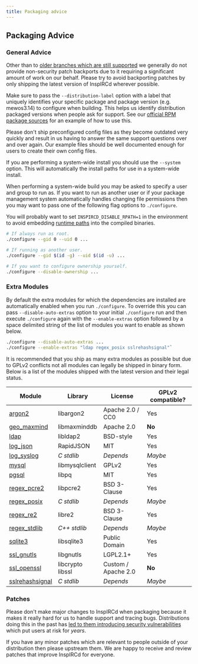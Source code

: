 ```yaml
---
title: Packaging advice
---
```


## Packaging Advice

### General Advice

Other than to [older branches which are still supported](https://github.com/inspircd/inspircd/security/policy#supported-versions) we generally do not provide non-security patch backports due to it requiring a significant amount of work on our behalf. Please try to avoid backporting patches by only shipping the latest version of InspIRCd wherever possible.

Make sure to pass the `--distribution-label` option with a label that uniquely identifies your specific package and package version (e.g. mewos3.14) to configure when building. This helps us identify distribution packaged versions when people ask for support. See our [official RPM package sources](https://github.com/inspircd/inspircd-packages/blob/v4/rpm/inspircd.spec.in) for an example of how to use this.

Please don't ship preconfigured config files as they become outdated very quickly and result in us having to answer the same support questions over and over again. Our example files should be well documented enough for users to create their own config files.

If you are performing a system-wide install you should use the `--system` option. This will automatically the install paths for use in a system-wide install.

When performing a system-wide build you may be asked to specify a user and group to run as. If you want to run as another user or if your package management system automatically handles changing file permissions then you may want to pass one of the following flag options to `./configure`.

You will probably want to set `INSPIRCD_DISABLE_RPATH=1` in the environment to avoid embedding [runtime paths](https://en.wikipedia.org/wiki/Rpath) into the compiled binaries.

```sh
# If always run as root.
./configure --gid 0 --uid 0 ...

# If running as another user.
./configure --gid $(id -g) --uid $(id -u) ...

# If you want to configure ownership yourself.
./configure --disable-ownership ...
```

### Extra Modules

By default the extra modules for which the dependencies are installed are automatically enabled when you run `./configure`. To override this you can pass `--disable-auto-extras` option to your initial `./configure` run and then execute `./configure` again with the `--enable-extras` option followed by a space delimited string of the list of modules you want to enable as shown below.

```sh
./configure --disable-auto-extras ...
./configure --enable-extras "ldap regex_posix sslrehashsignal"`
```

It is recommended that you ship as many extra modules as possible but due to GPLv2 conflicts not all modules can legally be shipped in binary form. Below is a list of the modules shipped with the latest version and their legal status.

Module                                        | Library          | License             | GPLv2 compatible?
--------------------------------------------- | ---------------- | ------------------- | -----------------
[argon2](/4/modules/argon2)                   | libargon2        | Apache 2.0 / CC0    | Yes
[geo_maxmind](/4/modules/geo_maxmind)         | libmaxminddb     | Apache 2.0          | **No**
[ldap](/4/modules/ldap)                       | libldap2         | BSD-style           | Yes
[log_json](/4/modules/log_json)               | RapidJSON        | MIT                 | Yes
[log_syslog](/4/modules/log_syslog)           | *C stdlib*       | *Depends*           | *Maybe*
[mysql](/4/modules/mysql)                     | libmysqlclient   | GPLv2               | Yes
[pgsql](/4/modules/pgsql)                     | libpq            | MIT                 | Yes
[regex_pcre2](/4/modules/regex_pcre2)         | libpcre2         | BSD 3-Clause        | Yes
[regex_posix](/4/modules/regex_posix)         | *C stdlib*       | *Depends*           | *Maybe*
[regex_re2](/4/modules/regex_re2)             | libre2           | BSD 3-Clause        | Yes
[regex_stdlib](/4/modules/regex_stdlib)       | *C++ stdlib*     | *Depends*           | *Maybe*
[sqlite3](/4/modules/sqlite3)                 | libsqlite3       | Public Domain       | Yes
[ssl_gnutls](/4/modules/ssl_gnutls)           | libgnutls        | LGPL2.1+            | Yes
[ssl_openssl](/4/modules/ssl_openssl)         | libcrypto libssl | Custom / Apache 2.0 | **No**
[sslrehashsignal](/4/modules/sslrehashsignal) | *C stdlib*       | *Depends*           | *Maybe*

### Patches

Please don't make major changes to InspIRCd when packaging because it makes it really hard for us to handle support and tracing bugs. Distributions doing this in the past has [led to them introducing security vulnerabilities](https://nvd.nist.gov/vuln/detail/CVE-2015-6674) which put users at risk for *years*.

If you have any minor patches which are relevant to people outside of your distribution then please upstream them. We are happy to receive and review patches that improve InspIRCd for everyone.
